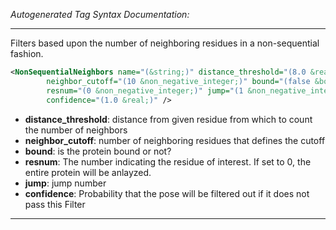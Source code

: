 _Autogenerated Tag Syntax Documentation:_

---
Filters based upon the number of neighboring residues in a non-sequential fashion.

```xml
<NonSequentialNeighbors name="(&string;)" distance_threshold="(8.0 &real;)"
        neighbor_cutoff="(10 &non_negative_integer;)" bound="(false &bool;)"
        resnum="(0 &non_negative_integer;)" jump="(1 &non_negative_integer;)"
        confidence="(1.0 &real;)" />
```

-   **distance_threshold**: distance from given residue from which to count the number of neighbors
-   **neighbor_cutoff**: number of neighboring residues that defines the cutoff
-   **bound**: is the protein bound or not?
-   **resnum**: The number indicating the residue of interest. If set to 0, the entire protein will be anlayzed.
-   **jump**: jump number
-   **confidence**: Probability that the pose will be filtered out if it does not pass this Filter

---
